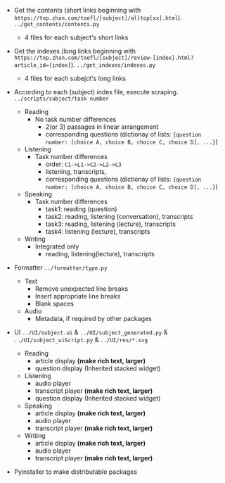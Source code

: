 - Get the contents (short links beginning with `https://top.zhan.com/toefl/[subject]/alltop[xx].html`). `../get_contents/contents.py`
  - 4 files for each subject's short links
- Get the indexes (long links beginning with `https://top.zhan.com/toefl/[subject]/review-[index].html?article_id=[index]`). `../get_indexes/indexes.py`
  - 4 files for each subejct's long links
- According to each (subject) index file, execute scraping. `../scripts/subject/task number`
  - Reading
    - No task number differences
      - 2(or 3) passages in linear arrangement
      - corresponding questions (dictionay of lists: `{question number: [choice A, choice B, choice C, choice D], ...}`)
  - Listening
    - Task number differences
      - order: `C1->L1->C2->L2->L3`
      - listening, transcripts, 
      - corresponding questions (dictionay of lists: `{question number: [choice A, choice B, choice C, choice D], ...}`)
  - Speaking
    - Task number differences
      - task1: reading (question)
      - task2: reading, listening (conversation), transcripts
      - task3: reading, listening (lecture), transcripts
      - task4: listening (lecture), transcripts
  - Writing
    - Integrated only
      - reading, listening(lecture), transcripts

- Formatter `../formatter/type.py`
  - Text
    - Remove unexpected line breaks
    - Insert appropriate line breaks
    - Blank spaces
  - Audio
    - Metadata, if required by other packages

- UI `../UI/subject.ui` & `../UI/subject_generated.py` & `../UI/subject_uiScript.py` & `../UI/res/*.svg` 
  - Reading
    - article display **(make rich text, larger)**
    - question display (Inherited stacked widget)
  - Listening
    - audio player
    - transcript player **(make rich text, larger)**
    - question display (Inherited stacked widget)
  - Speaking
    - article display **(make rich text, larger)**
    - audio player
    - transcript player **(make rich text, larger)**
  - Writing
    - article display **(make rich text, larger)**
    - audio player
    - transcript player **(make rich text, larger)**

- Pyinstaller to make distributable packages